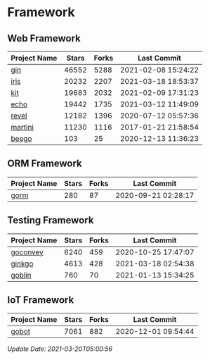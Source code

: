 # Framework

## Web Framework
| Project Name | Stars | Forks | Last Commit |
| ------------ | ----- | ----- | ----------- |
| [gin](https://github.com/gin-gonic/gin) | 46552 | 5288 | 2021-02-08 15:24:22 |
| [iris](https://github.com/kataras/iris) | 20232 | 2207 | 2021-03-18 18:53:37 |
| [kit](https://github.com/go-kit/kit) | 19683 | 2032 | 2021-02-09 17:31:23 |
| [echo](https://github.com/labstack/echo) | 19442 | 1735 | 2021-03-12 11:49:09 |
| [revel](https://github.com/revel/revel) | 12182 | 1396 | 2020-07-12 05:57:36 |
| [martini](https://github.com/go-martini/martini) | 11230 | 1116 | 2017-01-21 21:58:54 |
| [beego](https://github.com/astaxie/beego) | 103 | 25 | 2020-12-13 11:36:23 |

## ORM Framework
| Project Name | Stars | Forks | Last Commit |
| ------------ | ----- | ----- | ----------- |
| [gorm](https://github.com/jinzhu/gorm) | 280 | 87 | 2020-09-21 02:28:17 |

## Testing Framework
| Project Name | Stars | Forks | Last Commit |
| ------------ | ----- | ----- | ----------- |
| [goconvey](https://github.com/smartystreets/goconvey) | 6240 | 459 | 2020-10-25 17:47:07 |
| [ginkgo](https://github.com/onsi/ginkgo) | 4613 | 428 | 2021-03-18 02:54:38 |
| [goblin](https://github.com/franela/goblin) | 760 | 70 | 2021-01-13 15:34:25 |

## IoT Framework
| Project Name | Stars | Forks | Last Commit |
| ------------ | ----- | ----- | ----------- |
| [gobot](https://github.com/hybridgroup/gobot) | 7061 | 882 | 2020-12-01 09:54:44 |

*Update Date: 2021-03-20T05:00:56*